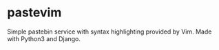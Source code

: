 pastevim
========

Simple pastebin service with syntax highlighting provided by Vim. Made with Python3 and Django.
